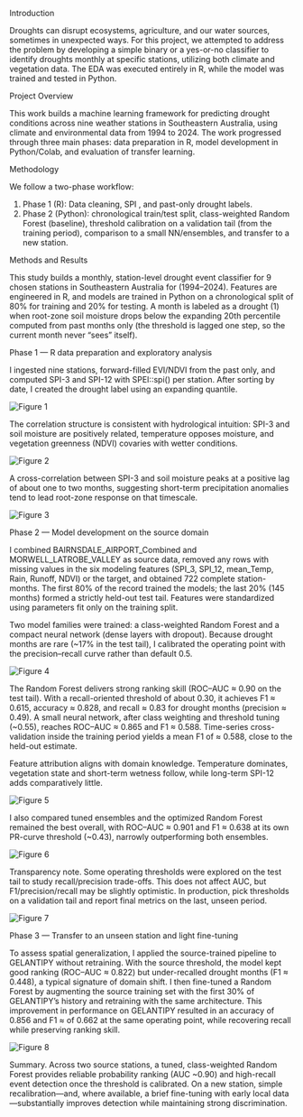 

Introduction

Droughts can disrupt ecosystems, agriculture, and our water sources, sometimes in unexpected ways. For this project, we attempted to address the problem by developing a simple binary or a yes-or-no classifier to identify droughts monthly at specific stations, utilizing both climate and vegetation data. The EDA was executed entirely in R, while the model was trained and tested in Python.

Project Overview

This work builds a machine learning framework for predicting drought conditions across nine weather stations in Southeastern Australia, using climate and environmental data from 1994 to 2024. The work progressed through three main phases: data preparation in R, model development in Python/Colab, and evaluation of transfer learning.

Methodology

We follow a two-phase workflow:

1. Phase 1 (R): Data cleaning, SPI , and past-only drought labels.
2. Phase 2 (Python): chronological train/test split, class-weighted Random Forest (baseline), threshold calibration on a validation tail (from the training period), comparison to a small NN/ensembles, and transfer to a new station.

 

Methods and Results

This study builds a monthly, station-level drought event classifier for 9 chosen stations in Southeastern Australia for (1994–2024). Features are engineered in R, and models are trained in Python on a chronological split of 80% for training and 20% for testing. A month is labeled as a drought (1) when root-zone soil moisture drops below the expanding 20th percentile computed from past months only (the threshold is lagged one step, so the current month never “sees” itself).

Phase 1 — R data preparation and exploratory analysis

I ingested nine stations, forward-filled EVI/NDVI from the past only, and computed SPI-3 and SPI-12 with SPEI::spi() per station. After sorting by date, I created the drought label using an expanding quantile.

![Figure 1](figure_01.jpeg)


The correlation structure is consistent with hydrological intuition: SPI-3 and soil moisture are positively related, temperature opposes moisture, and vegetation greenness (NDVI) covaries with wetter conditions.


![Figure 2](figure_02.png)


A  cross-correlation between SPI-3 and soil moisture peaks at a positive lag of about one to two months, suggesting short-term precipitation anomalies tend to lead root-zone response on that timescale.



![Figure 3](figure_03.jpeg)


Phase 2 — Model development on the source domain

I combined BAIRNSDALE_AIRPORT_Combined and MORWELL_LATROBE_VALLEY as source data, removed any rows with missing values in the six modeling features (SPI_3, SPI_12, mean_Temp, Rain, Runoff, NDVI) or the target, and obtained 722 complete station-months. The first 80% of the record trained the models; the last 20% (145 months) formed a strictly held-out test tail. Features were standardized using parameters fit only on the training split.

Two model families were trained: a class-weighted Random Forest and a compact neural network (dense layers with dropout). Because drought months are rare (~17% in the test tail), I calibrated the operating point with the precision–recall curve rather than default 0.5.



![Figure 4](figure_04.png)


The Random Forest delivers strong ranking skill (ROC–AUC ≈ 0.90 on the test tail). With a recall-oriented threshold of about 0.30, it achieves F1 ≈ 0.615, accuracy ≈ 0.828, and recall ≈ 0.83 for drought months (precision ≈ 0.49). A small neural network, after class weighting and threshold tuning (~0.55), reaches ROC–AUC ≈ 0.865 and F1 ≈ 0.588. Time-series cross-validation inside the training period yields a mean F1 of ≈ 0.588, close to the held-out estimate.

Feature attribution aligns with domain knowledge. Temperature dominates, vegetation state and short-term wetness follow, while long-term SPI-12 adds comparatively little.



![Figure 5](figure_05.png)


I also compared tuned ensembles and the optimized Random Forest remained the best overall, with ROC–AUC ≈ 0.901 and F1 ≈ 0.638 at its own PR-curve threshold (~0.43), narrowly outperforming both ensembles.


![Figure 6](figure_06.png)



Transparency note. Some operating thresholds were explored on the test tail to study recall/precision trade-offs. This does not affect AUC, but F1/precision/recall may be slightly optimistic. In production, pick thresholds on a validation tail and report final metrics on the last, unseen period.



![Figure 7](figure_07.png)



Phase 3 — Transfer to an unseen station and light fine-tuning

To assess spatial generalization, I applied the source-trained pipeline to GELANTIPY without retraining. With the source threshold, the model kept good ranking (ROC–AUC ≈ 0.822) but under-recalled drought months (F1 ≈ 0.448), a typical signature of domain shift. I then fine-tuned a Random Forest by augmenting the source training set with the first 30% of GELANTIPY’s history and retraining with the same architecture. This improvement in performance on GELANTIPY resulted in an accuracy of 0.856 and F1 ≈ of 0.662 at the same operating point, while recovering recall while preserving ranking skill.


![Figure 8](figure_08.png)


Summary. Across two source stations, a tuned, class-weighted Random Forest provides reliable probability ranking (AUC ~0.90) and high-recall event detection once the threshold is calibrated. On a new station, simple recalibration—and, where available, a brief fine-tuning with early local data—substantially improves detection while maintaining strong discrimination.

















 
